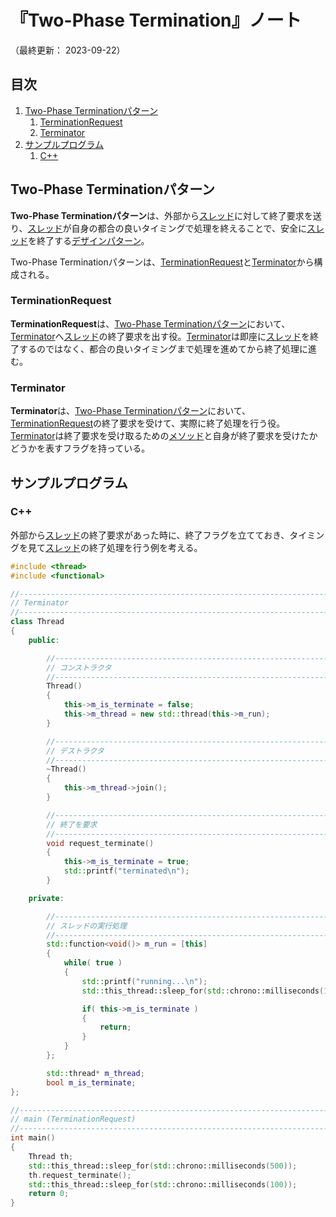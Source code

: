 # 『Two-Phase Termination』ノート

（最終更新： 2023-09-22）


## 目次

1. [Two-Phase Terminationパターン](#two-phase-terminationパターン)
	1. [TerminationRequest](#terminationrequest)
	1. [Terminator](#terminator)
1. [サンプルプログラム](#サンプルプログラム)
	1. [C++](#c)


## Two-Phase Terminationパターン

**Two-Phase Terminationパターン**は、外部から[スレッド](../../../../../computer/software/_/chapters/operating_system.md#スレッド)に対して終了要求を送り、[スレッド](../../../../../computer/software/_/chapters/operating_system.md#スレッド)が自身の都合の良いタイミングで処理を終えることで、安全に[スレッド](../../../../../computer/software/_/chapters/operating_system.md#スレッド)を終了する[デザインパターン](../../../_/chapters/design_pattern.md#デザインパターン)。

Two-Phase Terminationパターンは、[TerminationRequest](#terminationrequest)と[Terminator](#terminator)から構成される。

### TerminationRequest

**TerminationRequest**は、[Two-Phase Terminationパターン](#two-phase-terminationパターン)において、[Terminator](#terminator)へ[スレッド](../../../../../computer/software/_/chapters/operating_system.md#スレッド)の終了要求を出す役。[Terminator](#terminator)は即座に[スレッド](../../../../../computer/software/_/chapters/operating_system.md#スレッド)を終了するのではなく、都合の良いタイミングまで処理を進めてから終了処理に進む。

### Terminator

**Terminator**は、[Two-Phase Terminationパターン](#two-phase-terminationパターン)において、[TerminationRequest](#terminationrequest)の終了要求を受けて、実際に終了処理を行う役。[Terminator](#terminator)は終了要求を受け取るための[メソッド](../../../../../programming/_/chapters/object_oriented.md#メソッド)と自身が終了要求を受けたかどうかを表すフラグを持っている。


## サンプルプログラム

### C++

外部から[スレッド](../../../../../computer/software/_/chapters/operating_system.md#スレッド)の終了要求があった時に、終了フラグを立てておき、タイミングを見て[スレッド](../../../../../computer/software/_/chapters/operating_system.md#スレッド)の終了処理を行う例を考える。

```cpp
#include <thread>
#include <functional>

//------------------------------------------------------------------------------
// Terminator
//------------------------------------------------------------------------------
class Thread
{
    public:

        //----------------------------------------------------------------------
        // コンストラクタ
        //----------------------------------------------------------------------
        Thread()
        {
            this->m_is_terminate = false;
            this->m_thread = new std::thread(this->m_run);
        }

        //----------------------------------------------------------------------
        // デストラクタ
        //----------------------------------------------------------------------
        ~Thread()
        {
            this->m_thread->join();
        }

        //----------------------------------------------------------------------
        // 終了を要求
        //----------------------------------------------------------------------
        void request_terminate()
        {
            this->m_is_terminate = true;
            std::printf("terminated\n");
        }

    private:

        //----------------------------------------------------------------------
        // スレッドの実行処理
        //----------------------------------------------------------------------
        std::function<void()> m_run = [this]
        {
            while( true )
            {
                std::printf("running...\n");
                std::this_thread::sleep_for(std::chrono::milliseconds(100));

                if( this->m_is_terminate )
                {
                    return;
                }
            }
        };

        std::thread* m_thread;
        bool m_is_terminate;
};

//------------------------------------------------------------------------------
// main (TerminationRequest)
//------------------------------------------------------------------------------
int main()
{
    Thread th;
    std::this_thread::sleep_for(std::chrono::milliseconds(500));
    th.request_terminate();
    std::this_thread::sleep_for(std::chrono::milliseconds(100));
    return 0;
}
```
